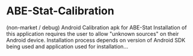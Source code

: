 # ABE-Stat-Calibration
(non-market / debug) Android Calibration apk for ABE-Stat
Installation of this application requires the user to allow "unknown sources" on their Android device.
Installation process depends on version of Android SDK being used and application used for installation...

